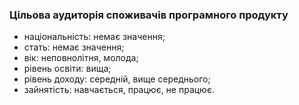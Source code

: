 ### Цільова аудиторія споживачів програмного продукту

- національність: немає значення;
- стать: немає значення;
- вік: неповнолітня, молода;
- рівень освіти: вища;
- рівень доходу: середній, вище середнього;
- зайнятість: навчається, працює, не працює.
